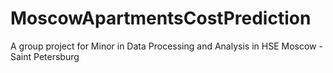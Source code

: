 # MoscowApartmentsCostPrediction
A group project for Minor in Data Processing and Analysis in HSE Moscow - Saint Petersburg
